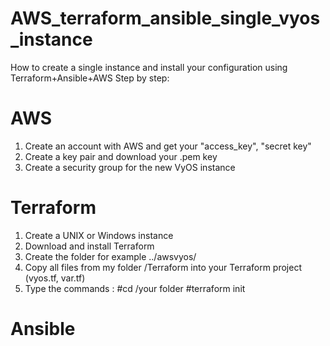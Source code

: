 # AWS_terraform_ansible_single_vyos_instance
How to create a single instance and install your configuration using Terraform+Ansible+AWS 
Step by step:
# AWS
1. Create an account with AWS and get your "access_key", "secret key"
2. Create a key pair and download your .pem key
3. Create a security group for the new VyOS instance
# Terraform
1. Create a UNIX or Windows instance
2. Download and install Terraform
3. Create the folder for example ../awsvyos/
4. Copy all files from my folder /Terraform into your Terraform project (vyos.tf, var.tf)
5. Type the commands :
   #cd /your folder
   #terraform init
# Ansible


    
